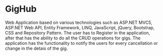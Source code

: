 # GigHub

Web Application based on various technologies such as ASP.NET MVC5, ASP.NET Web API, Entity Framework, LINQ, JavaScript, jQuery, Bootstrap, CSS and Repository Pattern. The user has to Register in the application, after that has the ability to do all the CRUD operations for gigs. The application has the functionality to notify the users for every cancellation or change in the detais of the gig.



